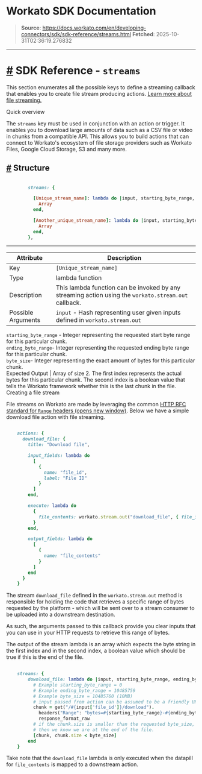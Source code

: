 # Workato SDK Documentation

> **Source**: https://docs.workato.com/en/developing-connectors/sdk/sdk-reference/streams.html
> **Fetched**: 2025-10-31T02:36:19.276832

---

# [#](<#sdk-reference-streams>) SDK Reference - `streams`

This section enumerates all the possible keys to define a streaming callback that enables you to create file stream producing actions. [Learn more about file streaming.](</developing-connectors/sdk/guides/building-actions/streaming.html>)

Quick overview

The `streams` key must be used in conjunction with an action or trigger. It enables you to download large amounts of data such as a CSV file or video in chunks from a compatible API. This allows you to build actions that can connect to Workato's ecosystem of file storage providers such as Workato Files, Google Cloud Storage, S3 and many more.

## [#](<#structure>) Structure
```ruby
 
        streams: {

          [Unique_stream_name]: lambda do |input, starting_byte_range, ending_byte_range, byte_size|
            Array
          end, 

          [Another_unique_stream_name]: lambda do |input, starting_byte_range, ending_byte_range, byte_size|
            Array
          end, 
        },


```

* * *

Attribute | Description  
---|---  
Key | `[Unique_stream_name]`  
Type | lambda function  
Description | This lambda function can be invoked by any streaming action using the `workato.stream.out` callback.  
Possible Arguments | `input` \- Hash representing user given inputs defined in `workato.stream.out`   
`starting_byte_range` \- Integer representing the requested start byte range for this particular chunk.   
`ending_byte_range`\- Integer representing the requested ending byte range for this particular chunk.   
`byte_size`\- Integer representing the exact amount of bytes for this particular chunk.  
Expected Output | Array of size 2. The first index represents the actual bytes for this particular chunk. The second index is a boolean value that tells the Workato framework whether this is the last chunk in the file.  
Creating a file stream

File streams on Workato are made by leveraging the common [HTTP RFC standard for `Range` headers (opens new window)](<https://datatracker.ietf.org/doc/html/rfc7233>). Below we have a simple download file action with file streaming.
```ruby
 
    actions: {
      download_file: {
        title: "Download file",

        input_fields: lambda do 
          [
            {
              name: "file_id",
              label: "File ID"
            }
          ]
        end,

        execute: lambda do
          {
            file_contents: workato.stream.out("download_file", { file_id: file_id })
          }
        end,

        output_fields: lambda do 
          [
            {
              name: "file_contents"
            } 
          ]
        end
      }
    }


```

The stream `download_file` defined in the `workato.stream.out` method is responsible for holding the code that retrieves a specific range of bytes requested by the platform - which will be sent over to a stream consumer to be uploaded into a downstream destination.

As such, the arguments passed to this callback provide you clear inputs that you can use in your HTTP requests to retrieve this range of bytes.

The output of the stream lambda is an array which expects the byte string in the first index and in the second index, a boolean value which should be true if this is the end of the file.
```ruby
 
    streams: {
        download_file: lambda do |input, starting_byte_range, ending_byte_range, byte_size|
          # Example starting_byte_range = 0
          # Example ending_byte_range = 10485759 
          # Example byte_size = 10485760 (10MB)
          # input passed from action can be assumed to be a friendly URL
          chunk = get("/#{input['file_id']}/download").
            headers("Range": "bytes=#{starting_byte_range}-#{ending_byte_range}").
            response_format_raw
          # if the chunk.size is smaller than the requested byte_size, 
          # then we know we are at the end of the file.
          [chunk, chunk.size < byte_size]
        end
    }


```

Take note that the `download_file` lambda is only executed when the datapill for `file_contents` is mapped to a downstream action.
